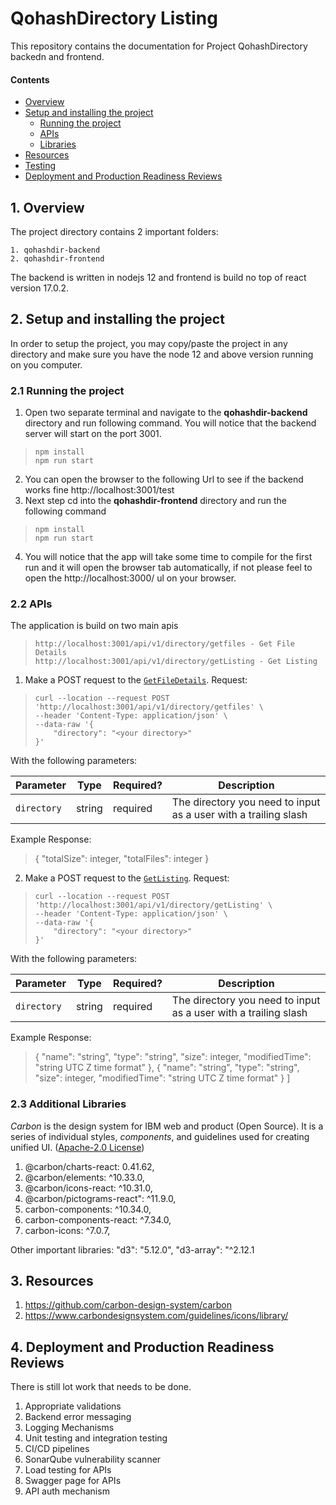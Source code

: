 
# QohashDirectory Listing

This repository contains the documentation for Project QohashDirectory backedn and frontend.

#### Contents

- [Overview](#1-overview)
- [Setup and installing the project](#2-authentication)
  - [Running the project](#21-browser-based-authentication)
  - [APIs](#22-self-issued-access-tokens)
  - [Libraries](#22-self-issued-access-tokens)
- [Resources](#3-resources)
- [Testing](#4-testing)
- [Deployment and Production Readiness Reviews](#4-testing)

## 1. Overview

The project directory contains 2 important folders:

    1. qohashdir-backend
    2. qohashdir-frontend

The backend is written in nodejs 12 and frontend is build no top of react version 17.0.2.

## 2. Setup and installing the project

In order to setup the project, you may copy/paste the project in any directory and make sure you have the node 12 and above version running on you computer. 


### 2.1 Running the project

1.  Open two separate terminal and navigate to the  **qohashdir-backend**  directory and run following command. You will notice that the backend server will start on the port 3001.
>     npm install
>     npm run start

2.  You can open the browser to the following Url to see if the backend works fine http://localhost:3001/test
3.  Next step cd into the **qohashdir-frontend** directory and run the following command 
 >     npm install
>     npm run start
4.  You will notice that the app will take some time to compile for the first run and it will open the browser tab automatically, if not please feel to open the http://localhost:3000/ ul on your browser.

### 2.2 APIs

The application is build on two main apis
>     http://localhost:3001/api/v1/directory/getfiles - Get File Details
>     http://localhost:3001/api/v1/directory/getListing - Get Listing

1.  Make a POST request to the  [`GetFileDetails`](http://localhost:3001/api/v1/directory/getfiles).
	Request:

>     curl --location --request POST 'http://localhost:3001/api/v1/directory/getfiles' \
>     --header 'Content-Type: application/json' \
>     --data-raw '{
>         "directory": "<your directory>"
>     }'
With the following parameters:

| Parameter       | Type     | Required?  | Description                                     |
| -------------   |----------|------------|-------------------------------------------------|
| `directory`          | string   | required   | The directory you need to input as a user with a trailing slash |
Example Response:
> { "totalSize":  integer, "totalFiles":  integer }

2.  Make a POST request to the  [`GetListing`](http://localhost:3001/api/v1/directory/getListing).
	Request:

>     curl --location --request POST 'http://localhost:3001/api/v1/directory/getListing' \
>     --header 'Content-Type: application/json' \
>     --data-raw '{
>         "directory": "<your directory>"
>     }'
With the following parameters:

| Parameter       | Type     | Required?  | Description                                     |
| -------------   |----------|------------|-------------------------------------------------|
| `directory`          | string   | required   | The directory you need to input as a user with a trailing slash |
Example Response:
> {
> "name":  "string",
> "type":  "string",
> "size": integer,
> "modifiedTime":  "string UTC Z time format"
> },
> {
> "name":  "string",
> "type":  "string",
> "size":  integer,
> "modifiedTime":  "string UTC Z time format"
> }
> ]

### 2.3 Additional Libraries
_Carbon_ is the design system for IBM web and product (Open Source). It is a series of individual styles, _components_, and guidelines used for creating unified UI. ([Apache-2.0 License](https://github.com/carbon-design-system/carbon/blob/main/LICENSE))
1. @carbon/charts-react: 0.41.62,
2. @carbon/elements: ^10.33.0,
3. @carbon/icons-react: ^10.31.0,
4. @carbon/pictograms-react": ^11.9.0,
5. carbon-components: ^10.34.0,
6. carbon-components-react: ^7.34.0,
7. carbon-icons: ^7.0.7,

Other important libraries:
"d3": "5.12.0",
"d3-array": "^2.12.1

## 3. Resources

 1. https://github.com/carbon-design-system/carbon
 2. https://www.carbondesignsystem.com/guidelines/icons/library/

## 4. Deployment and Production Readiness Reviews
There is still lot work that needs to be done. 
1. Appropriate validations
2. Backend error messaging
3. Logging Mechanisms
4. Unit testing and integration testing
5. CI/CD pipelines
6. SonarQube vulnerability scanner
7. Load testing for APIs
8. Swagger page for APIs
9. API auth mechanism
